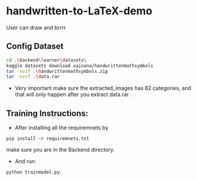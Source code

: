 # handwritten-to-LaTeX-demo

User can draw and brrrr

## Config Dataset

```sh
cd .\Backend\learner\datasets\
kaggle datasets download xainano/handwrittenmathsymbols
tar -xvzf .\handwrittenmathsymbols.zip
tar -xvzf .\data.rar
```

- Very important make sure the extracted_images has 82 categories, and that will only happen after you extract data.rar .

## Training Instructions:

- After installing all the requiremnets by

```
pip install -r requiremnets.txt
```

make sure you are in the Backend directory.

- And run:

```
python trainmodel.py
```
